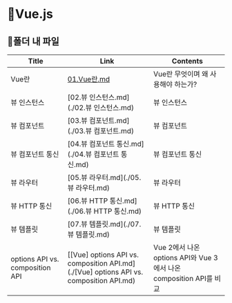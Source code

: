 # 📜Vue.js



## 🛒폴더 내 파일

| Title                           | Link                                                         | Contents                                                     |
| ------------------------------- | ------------------------------------------------------------ | ------------------------------------------------------------ |
| Vue란                           | [01.Vue란.md](./01.Vue란.md)                                 | Vue란 무엇이며 왜 사용해야 하는가?                           |
| 뷰 인스턴스                     | [02.뷰 인스턴스.md](./02.뷰 인스턴스.md)                     | 뷰 인스턴스                                                  |
| 뷰 컴포넌트                     | [03.뷰 컴포넌트.md](./03.뷰 컴포넌트.md)                     | 뷰 컴포넌트                                                  |
| 뷰 컴포넌트 통신                | [04.뷰 컴포넌트 통신.md](./04.뷰 컴포넌트 통신.md)           | 뷰 컴포넌트 통신                                             |
| 뷰 라우터                       | [05.뷰 라우터.md](./05.뷰 라우터.md)                         | 뷰 라우터                                                    |
| 뷰 HTTP 통신                    | [06.뷰 HTTP 통신.md](./06.뷰 HTTP 통신.md)                   | 뷰 HTTP 통신                                                 |
| 뷰 템플릿                       | [07.뷰 템플릿.md](./07.뷰 템플릿.md)                         | 뷰 템플릿                                                    |
| options API vs. composition API | [[Vue] options API vs. composition API.md](./[Vue] options API vs. composition API.md) | Vue 2에서 나온 options API와 Vue 3에서 나온 composition API를 비교 |

